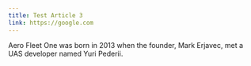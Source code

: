```yaml
---
title: Test Article 3
link: https://google.com
---
```


Aero Fleet One was born in 2013 when the founder, Mark Erjavec, met a UAS developer named Yuri Pederii.
